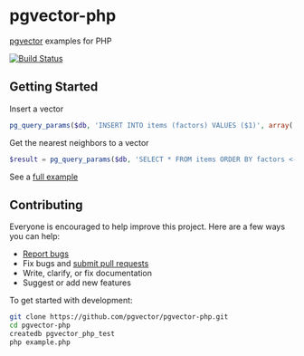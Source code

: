 # pgvector-php

[pgvector](https://github.com/pgvector/pgvector) examples for PHP

[![Build Status](https://github.com/pgvector/pgvector-php/workflows/build/badge.svg?branch=master)](https://github.com/pgvector/pgvector-php/actions)

## Getting Started

Insert a vector

```php
pg_query_params($db, 'INSERT INTO items (factors) VALUES ($1)', array('[1,1,1]'));
```

Get the nearest neighbors to a vector

```php
$result = pg_query_params($db, 'SELECT * FROM items ORDER BY factors <-> $1 LIMIT 5', array('[1,1,1]'));
```

See a [full example](example.php)

## Contributing

Everyone is encouraged to help improve this project. Here are a few ways you can help:

- [Report bugs](https://github.com/pgvector/pgvector-php/issues)
- Fix bugs and [submit pull requests](https://github.com/pgvector/pgvector-php/pulls)
- Write, clarify, or fix documentation
- Suggest or add new features

To get started with development:

```sh
git clone https://github.com/pgvector/pgvector-php.git
cd pgvector-php
createdb pgvector_php_test
php example.php
```
